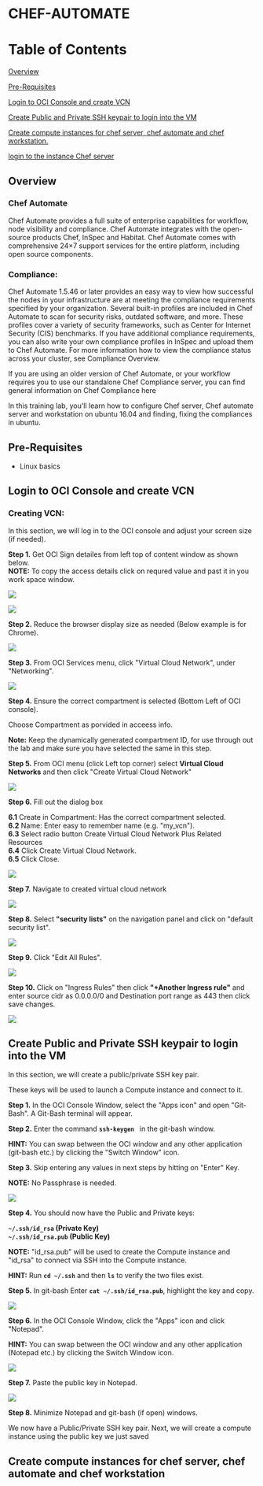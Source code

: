 # CHEF-AUTOMATE

# Table of Contents

[Overview](#overview)

[Pre-Requisites](#pre-requisites)

[Login to OCI Console and create VCN](#login-to-oci-console-and-create-vcn)

[Create Public and Private SSH keypair to login into the VM](#create-public-and-private-ssh-keypair-to-login-into-the-vm)

[Create compute instances for chef server, chef automate and chef workstation.](#create-compute-instances-for-chef-server,-chef-automate-and-chef-workstation)

[login to the instance Chef server](#login-to-the-instance-chef-server)

## Overview

### Chef Automate
Chef Automate provides a full suite of enterprise capabilities for workflow, node visibility and compliance. Chef Automate integrates with the open-source products Chef, InSpec and Habitat. Chef Automate comes with comprehensive 24×7 support services for the entire platform, including open source components.



### Compliance:
Chef Automate 1.5.46 or later provides an easy way to view how successful the nodes in your infrastructure are at meeting the compliance requirements specified by your organization. Several built-in profiles are included in Chef Automate to scan for security risks, outdated software, and more. These profiles cover a variety of security frameworks, such as Center for Internet Security (CIS) benchmarks. If you have additional compliance requirements, you can also write your own compliance profiles in InSpec and upload them to Chef Automate. For more information how to view the compliance status across your cluster, see Compliance Overview.

If you are using an older version of Chef Automate, or your workflow requires you to use our standalone Chef Compliance server, you can find general information on Chef Compliance here

In this training lab, you'll learn how to configure Chef server, Chef automate server and workstation on ubuntu 16.04 and finding, fixing the compliances in ubuntu.

## Pre-Requisites
- Linux basics

## Login to OCI Console and create VCN

### Creating VCN:

In this section, we will log in to the OCI console and adjust your screen size (if needed).

**Step 1.** Get OCI Sign detailes from left top of content window as shown below.<br>
     **NOTE:** To copy the access details click on requred value and past it in you work space window.

![](https://github.com/sudheermareddy/vsts/raw/master/sudheer/chef-imgs/30.PNG)
 
![](https://github.com/sudheermareddy/vsts/raw/master/sudheer/chef-imgs/2.png)

**Step 2.** Reduce the browser display size  as needed (Below example is for Chrome). 

![](https://github.com/sudheermareddy/vsts/raw/master/sudheer/chef-imgs/3.png)

**Step 3.** From OCI Services menu, click "Virtual Cloud Network", under "Networking".

![](https://github.com/sudheermareddy/vsts/raw/master/sudheer/chef-imgs/4.png)

**Step 4.** Ensure the correct compartment is selected (Bottom Left of OCI console). 

Choose Compartment as porvided in acceess info.

**Note:** Keep the dynamically generated compartment ID, for use through out the lab and make sure you have selected the same in this step. 

**Step 5.** From OCI menu (click Left top corner) select **Virtual Cloud Networks** and then click "Create Virtual Cloud Network"

![](https://github.com/sudheermareddy/vsts/raw/master/sudheer/chef-imgs/5.png)

**Step 6.** Fill out the dialog box

**6.1** Create in Compartment: Has the correct compartment selected.<br>
**6.2** Name: Enter easy to remember name (e.g. "my_vcn").<br>
**6.3** Select radio button Create Virtual Cloud Network Plus Related Resources<br>
**6.4** Click Create Virtual Cloud Network.<br>
**6.5** Click Close.

![](https://github.com/sudheermareddy/vsts/raw/master/sudheer/chef-imgs/7.png)

**Step 7.** Navigate to created virtual cloud network

![](https://github.com/sudheermareddy/vsts/raw/master/sudheer/chef-imgs/8.png)

**Step 8.** Select **"security lists"** on the navigation panel and click on "default security list".  

![](https://github.com/sudheermareddy/vsts/raw/master/sudheer/chef-imgs/9.png)

**Step 9.** Click "Edit All Rules".

 ![](https://github.com/sudheermareddy/vsts/raw/master/sudheer/chef-imgs/10.png)

**Step 10.** Click on "Ingress Rules" then click **"+Another Ingress rule"** and enter source cidr as 0.0.0.0/0 and Destination port range as 443 then click save changes.

![](https://github.com/sudheermareddy/vsts/raw/master/sudheer/chef-imgs/11.png)

## Create Public and Private SSH keypair to login into the VM

 In this section, we will create a public/private SSH key pair. 

These keys will be used to launch a Compute instance and connect to it.

**Step 1.** In the OCI Console Window, select the "Apps icon" and open "Git-Bash". A Git-Bash terminal will appear.

**Step 2.** Enter the command **```ssh-keygen ```** in the git-bash window.

**HINT:** You can swap between the OCI window and any other application (git-bash etc.) by clicking the "Switch Window"  icon.

**Step 3.** Skip entering any values in next steps by hitting on "Enter" Key.

**NOTE:** No Passphrase is needed.       

![](https://github.com/sudheermareddy/vsts/raw/master/sudheer/chef-imgs/12.png)
 
**Step 4.** You should now have the Public and Private keys:

   **```~/.ssh/id_rsa``` (Private Key)**<br>
   **```~/.ssh/id_rsa.pub``` (Public Key)**

**NOTE:** "id_rsa.pub" will be used to create the Compute instance and "id_rsa" to connect via SSH into the Compute instance.
 
**HINT:** Run **```cd ~/.ssh```** and then **```ls```** to verify the two files exist.

**Step 5.** In git-bash Enter **```cat ~/.ssh/id_rsa.pub```**, highlight the key and copy.
 
![](https://github.com/sudheermareddy/vsts/raw/master/sudheer/chef-imgs/13.png)
 
**Step 6.** In the OCI Console Window, click the "Apps" icon  and click "Notepad". 
 
**HINT:** You can swap between the OCI window and any other application (Notepad etc.) by clicking the Switch Window  icon.
 
![](https://github.com/sudheermareddy/vsts/raw/master/sudheer/chef-imgs/14.png)
 
**Step 7.** Paste the public key in Notepad.
 
![](https://github.com/sudheermareddy/vsts/raw/master/sudheer/chef-imgs/15.png)
  
**Step 8.** Minimize Notepad and git-bash (if open) windows.

We now have a Public/Private SSH key pair. Next, we will create a compute instance using the public key we just saved
 

## Create compute instances for chef server, chef automate and chef workstation

